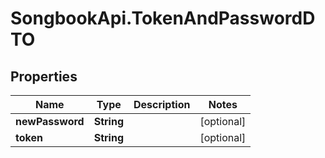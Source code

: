 # SongbookApi.TokenAndPasswordDTO

## Properties
Name | Type | Description | Notes
------------ | ------------- | ------------- | -------------
**newPassword** | **String** |  | [optional] 
**token** | **String** |  | [optional] 


